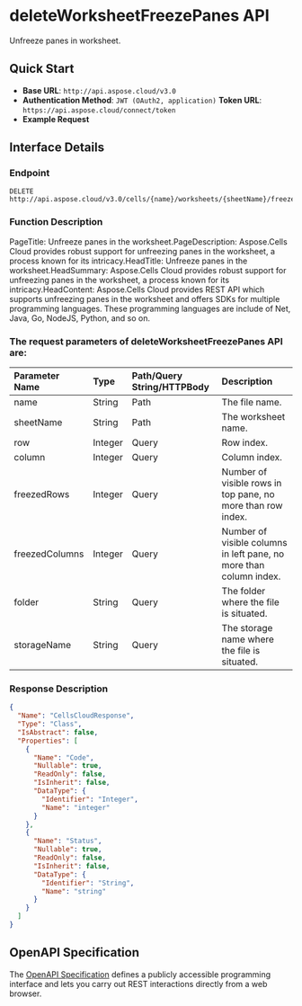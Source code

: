 # **deleteWorksheetFreezePanes API**

Unfreeze panes in worksheet. 

## **Quick Start**

- **Base URL**: `http://api.aspose.cloud/v3.0`
- **Authentication Method**: `JWT (OAuth2, application)`  **Token URL**: `https://api.aspose.cloud/connect/token`
- **Example Request** 
<script src="https://gist.github.com/aspose-cells-cloud-gists/8a5b324fdf3e574dbd747c1a1e24b05d.js?file=Example30_DeleteWorksheetFreezePanes.cs"></script>

## **Interface Details**

### **Endpoint** 

```
DELETE http://api.aspose.cloud/v3.0/cells/{name}/worksheets/{sheetName}/freezepanes
```

### **Function Description**
PageTitle: Unfreeze panes in the worksheet.PageDescription: Aspose.Cells Cloud provides robust support for unfreezing panes in the worksheet, a process known for its intricacy.HeadTitle: Unfreeze panes in the worksheet.HeadSummary: Aspose.Cells Cloud provides robust support for unfreezing panes in the worksheet, a process known for its intricacy.HeadContent: Aspose.Cells Cloud provides REST API which supports unfreezing panes in the worksheet and offers SDKs for multiple programming languages. These programming languages are include of Net, Java, Go, NodeJS, Python, and so on.

### The request parameters of **deleteWorksheetFreezePanes** API are: 

| Parameter Name | Type | Path/Query String/HTTPBody | Description | 
| :- | :- | :- |:- | 
|name|String|Path|The file name.|
|sheetName|String|Path|The worksheet name.|
|row|Integer|Query|Row index.|
|column|Integer|Query|Column index.|
|freezedRows|Integer|Query|Number of visible rows in top pane, no more than row index.|
|freezedColumns|Integer|Query|Number of visible columns in left pane, no more than column index.|
|folder|String|Query|The folder where the file is situated.|
|storageName|String|Query|The storage name where the file is situated.|


### **Response Description**
```json
{
  "Name": "CellsCloudResponse",
  "Type": "Class",
  "IsAbstract": false,
  "Properties": [
    {
      "Name": "Code",
      "Nullable": true,
      "ReadOnly": false,
      "IsInherit": false,
      "DataType": {
        "Identifier": "Integer",
        "Name": "integer"
      }
    },
    {
      "Name": "Status",
      "Nullable": true,
      "ReadOnly": false,
      "IsInherit": false,
      "DataType": {
        "Identifier": "String",
        "Name": "string"
      }
    }
  ]
}
```

## OpenAPI Specification

The [OpenAPI Specification](https://reference.aspose.cloud/cells/#/WorksheetsController/DeleteWorksheetFreezePanes) defines a publicly accessible programming interface and lets you carry out REST interactions directly from a web browser.

